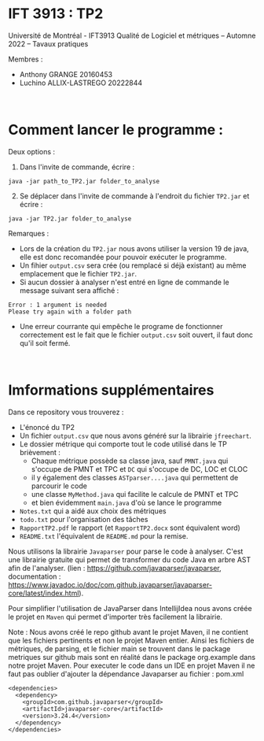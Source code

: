 # IFT 3913 : TP2

Université de Montréal - IFT3913 Qualité de Logiciel et métriques – Automne 2022 – Tavaux pratiques

Membres :

- Anthony GRANGE 20160453
- Luchino ALLIX-LASTREGO 20222844

<br/>

# Comment lancer le programme :

Deux options :

1) Dans l'invite de commande, écrire :

```
java -jar path_to_TP2.jar folder_to_analyse

```

2) Se déplacer dans l'invite de commande à l'endroit du fichier `TP2.jar` et écrire :

```
java -jar TP2.jar folder_to_analyse
```

Remarques :

- Lors de la création du `TP2.jar` nous avons utiliser la version 19 de java, elle est donc recomandée pour pouvoir exécuter le programme.
- Un fihier `output.csv` sera crée (ou remplacé si déjà existant) au même emplacement que le fichier `TP2.jar`.
- Si aucun dossier à analyser n'est entré en ligne de commande le message suivant sera affiché :

```
Error : 1 argument is needed
Please try again with a folder path
```

- Une erreur courrante qui empêche le programe de fonctionner correctement est le fait que le fichier `output.csv` soit ouvert, il faut donc qu'il soit fermé.

<br/>

# Imformations supplémentaires

Dans ce repository vous trouverez :

- L'énoncé du TP2
- Un fichier `output.csv` que nous avons généré sur la librairie `jfreechart`.
- Le dossier métrique qui comporte tout le code utilisé dans le TP brièvement :
	- Chaque métrique possède sa classe java, sauf `PMNT.java` qui s'occupe de PMNT et TPC et `DC` qui s'occupe de DC, LOC et CLOC
	- il y également des classes `ASTparser....java` qui permettent de parcourir le code
	- une classe `MyMethod.java` qui facilite le calcule de PMNT et TPC
	- et bien évidemment `main.java` d'où se lance le programme
- `Notes.txt` qui a aidé aux choix des métriques
- `todo.txt` pour l'organisation des tâches
- `RapportTP2.pdf` le rapport (et `RapportTP2.docx` sont équivalent word)
- `README.txt` l'équivalent de `README.md` pour la remise.

Nous utilisons la librairie `Javaparser` pour parse le code à analyser. C'est une librairie gratuite qui permet de transformer du code Java en arbre AST afin de l'analyser. (lien : https://github.com/javaparser/javaparser, documentation : https://www.javadoc.io/doc/com.github.javaparser/javaparser-core/latest/index.html).

Pour simplifier l'utilisation de JavaParser dans IntellijIdea nous avons créée le projet en `Maven` qui permet d'importer très facilement la librairie.

Note : Nous avons créé le repo github avant le projet Maven, il ne contient que les fichiers pertinents et non le projet Maven entier. Ainsi les fichiers de métriques, de parsing, et le fichier main se trouvent dans le package metriques sur github mais sont en réalité dans le package org.example dans notre projet Maven. Pour executer le code dans un IDE en projet Maven il ne faut pas oublier d'ajouter la dépendance Javaparser au fichier : pom.xml
````    
<dependencies>
  <dependency>
    <groupId>com.github.javaparser</groupId>
    <artifactId>javaparser-core</artifactId>
    <version>3.24.4</version>
  </dependency>
</dependencies>
````
